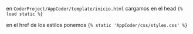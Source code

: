 en `CoderProject/AppCoder/template/inicio.html` cargamos en el head `{% load static %}`

en el href de los estilos ponemos `{% static 'AppCoder/css/styles.css' %}`



